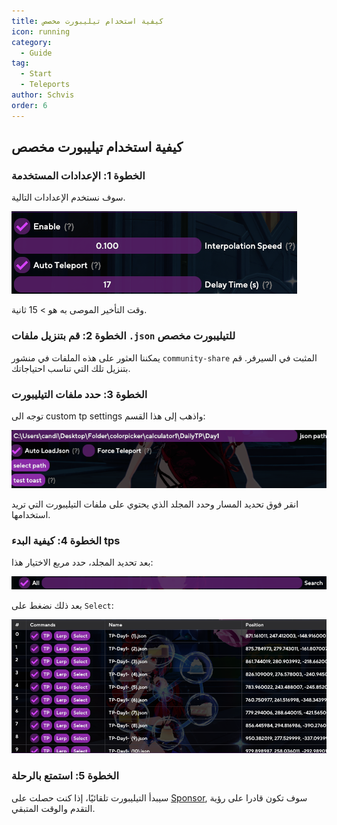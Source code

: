```yaml
---
title: كيفية استخدام تيليبورت مخصص
icon: running
category:
  - Guide
tag:
  - Start
  - Teleports
author: Schvis
order: 6
---
```


## كيفية استخدام تيليبورت مخصص

### الخطوة 1: الإعدادات المستخدمة

سوف نستخدم الإعدادات التالية.

![](/assets/images/docs/202312/teleport1.png)

وقت التأخير الموصى به هو > 15 ثانية.

### الخطوة 2: قم بتنزيل ملفات `.json` للتيليبورت مخصص

يمكننا العثور على هذه الملفات في منشور `community-share` المثبت في السيرفر. قم بتنزيل تلك التي تناسب احتياجاتك.

### الخطوة 3: حدد ملفات التيليبورت

توجه الى custom tp settings واذهب إلى هذا القسم:

![](/assets/images/docs/202312/teleport2.png)

انقر فوق تحديد المسار وحدد المجلد الذي يحتوي على ملفات التيليبورت التي تريد استخدامها.

### الخطوة 4: كيفية البدء tps

بعد تحديد المجلد، حدد مربع الاختيار هذا:

![](/assets/images/docs/202312/teleport3.png)

بعد ذلك نضغط على `Select`:

![](/assets/images/docs/202312/teleport4.png)

### الخطوة 5: استمتع بالرحلة

سيبدأ التيليبورت تلقائيًا، إذا كنت حصلت على [Sponsor](../start/sponsor.md), سوف تكون قادرا على رؤية التقدم والوقت المتبقي.



